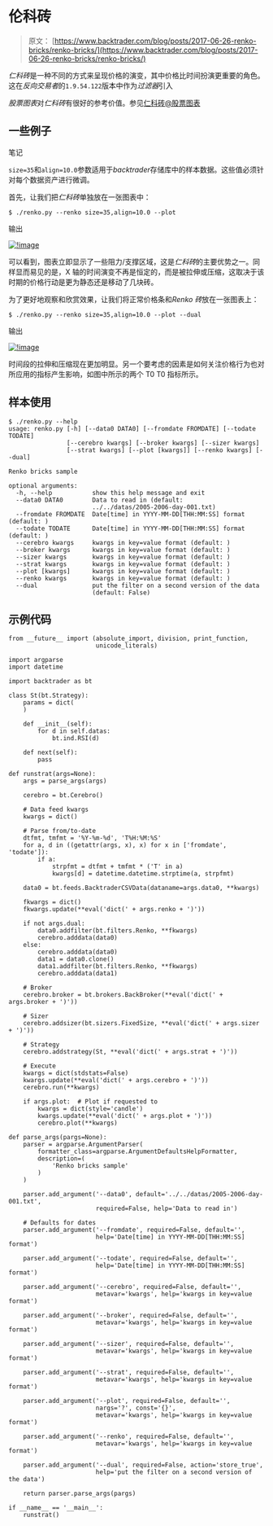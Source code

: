 # 伦科砖

> 原文： [https://www.backtrader.com/blog/posts/2017-06-26-renko-bricks/renko-bricks/](https://www.backtrader.com/blog/posts/2017-06-26-renko-bricks/renko-bricks/)

*仁科砖*是一种不同的方式来呈现价格的演变，其中价格比时间扮演更重要的角色。这在*反向交易者*的`1.9.54.122`版本中作为*过滤器*引入

*股票图表*对*仁科砖*有很好的参考价值。参见[仁科砖@股票图表](http://stockcharts.com/school/doku.php?id=chart_school:chart_analysis:renko)

## 一些例子

笔记

`size=35`和`align=10.0`参数适用于*backtrader*存储库中的样本数据。这些值必须针对每个数据资产进行微调。

首先，让我们把*仁科砖*单独放在一张图表中：

```
$ ./renko.py --renko size=35,align=10.0 --plot 
```

输出

[![!image](../Images/81a53e0238ef683116a5daf1c08a95b7.png)](../renko-alone.png)

可以看到，图表立即显示了一些阻力/支撑区域，这是*仁科砖*的主要优势之一。同样显而易见的是，X 轴的时间演变不再是恒定的，而是被拉伸或压缩，这取决于该时期的价格行动是更为静态还是移动了几块砖。

为了更好地观察和欣赏效果，让我们将正常价格条和*Renko 砖*放在一张图表上：

```
$ ./renko.py --renko size=35,align=10.0 --plot --dual 
```

输出

[![!image](../Images/1549cb1cb4b342c94ab57011abf8a358.png)](../renko-dual.png)

时间段的拉伸和压缩现在更加明显。另一个要考虑的因素是如何关注价格行为也对所应用的指标产生影响，如图中所示的两个 T0 T0 指标所示。

## 样本使用

```
$ ./renko.py --help
usage: renko.py [-h] [--data0 DATA0] [--fromdate FROMDATE] [--todate TODATE]
                [--cerebro kwargs] [--broker kwargs] [--sizer kwargs]
                [--strat kwargs] [--plot [kwargs]] [--renko kwargs] [--dual]

Renko bricks sample

optional arguments:
  -h, --help           show this help message and exit
  --data0 DATA0        Data to read in (default:
                       ../../datas/2005-2006-day-001.txt)
  --fromdate FROMDATE  Date[time] in YYYY-MM-DD[THH:MM:SS] format (default: )
  --todate TODATE      Date[time] in YYYY-MM-DD[THH:MM:SS] format (default: )
  --cerebro kwargs     kwargs in key=value format (default: )
  --broker kwargs      kwargs in key=value format (default: )
  --sizer kwargs       kwargs in key=value format (default: )
  --strat kwargs       kwargs in key=value format (default: )
  --plot [kwargs]      kwargs in key=value format (default: )
  --renko kwargs       kwargs in key=value format (default: )
  --dual               put the filter on a second version of the data
                       (default: False) 
```

## 示例代码

```
from __future__ import (absolute_import, division, print_function,
                        unicode_literals)

import argparse
import datetime

import backtrader as bt

class St(bt.Strategy):
    params = dict(
    )

    def __init__(self):
        for d in self.datas:
            bt.ind.RSI(d)

    def next(self):
        pass

def runstrat(args=None):
    args = parse_args(args)

    cerebro = bt.Cerebro()

    # Data feed kwargs
    kwargs = dict()

    # Parse from/to-date
    dtfmt, tmfmt = '%Y-%m-%d', 'T%H:%M:%S'
    for a, d in ((getattr(args, x), x) for x in ['fromdate', 'todate']):
        if a:
            strpfmt = dtfmt + tmfmt * ('T' in a)
            kwargs[d] = datetime.datetime.strptime(a, strpfmt)

    data0 = bt.feeds.BacktraderCSVData(dataname=args.data0, **kwargs)

    fkwargs = dict()
    fkwargs.update(**eval('dict(' + args.renko + ')'))

    if not args.dual:
        data0.addfilter(bt.filters.Renko, **fkwargs)
        cerebro.adddata(data0)
    else:
        cerebro.adddata(data0)
        data1 = data0.clone()
        data1.addfilter(bt.filters.Renko, **fkwargs)
        cerebro.adddata(data1)

    # Broker
    cerebro.broker = bt.brokers.BackBroker(**eval('dict(' + args.broker + ')'))

    # Sizer
    cerebro.addsizer(bt.sizers.FixedSize, **eval('dict(' + args.sizer + ')'))

    # Strategy
    cerebro.addstrategy(St, **eval('dict(' + args.strat + ')'))

    # Execute
    kwargs = dict(stdstats=False)
    kwargs.update(**eval('dict(' + args.cerebro + ')'))
    cerebro.run(**kwargs)

    if args.plot:  # Plot if requested to
        kwargs = dict(style='candle')
        kwargs.update(**eval('dict(' + args.plot + ')'))
        cerebro.plot(**kwargs)

def parse_args(pargs=None):
    parser = argparse.ArgumentParser(
        formatter_class=argparse.ArgumentDefaultsHelpFormatter,
        description=(
            'Renko bricks sample'
        )
    )

    parser.add_argument('--data0', default='../../datas/2005-2006-day-001.txt',
                        required=False, help='Data to read in')

    # Defaults for dates
    parser.add_argument('--fromdate', required=False, default='',
                        help='Date[time] in YYYY-MM-DD[THH:MM:SS] format')

    parser.add_argument('--todate', required=False, default='',
                        help='Date[time] in YYYY-MM-DD[THH:MM:SS] format')

    parser.add_argument('--cerebro', required=False, default='',
                        metavar='kwargs', help='kwargs in key=value format')

    parser.add_argument('--broker', required=False, default='',
                        metavar='kwargs', help='kwargs in key=value format')

    parser.add_argument('--sizer', required=False, default='',
                        metavar='kwargs', help='kwargs in key=value format')

    parser.add_argument('--strat', required=False, default='',
                        metavar='kwargs', help='kwargs in key=value format')

    parser.add_argument('--plot', required=False, default='',
                        nargs='?', const='{}',
                        metavar='kwargs', help='kwargs in key=value format')

    parser.add_argument('--renko', required=False, default='',
                        metavar='kwargs', help='kwargs in key=value format')

    parser.add_argument('--dual', required=False, action='store_true',
                        help='put the filter on a second version of the data')

    return parser.parse_args(pargs)

if __name__ == '__main__':
    runstrat() 
```
